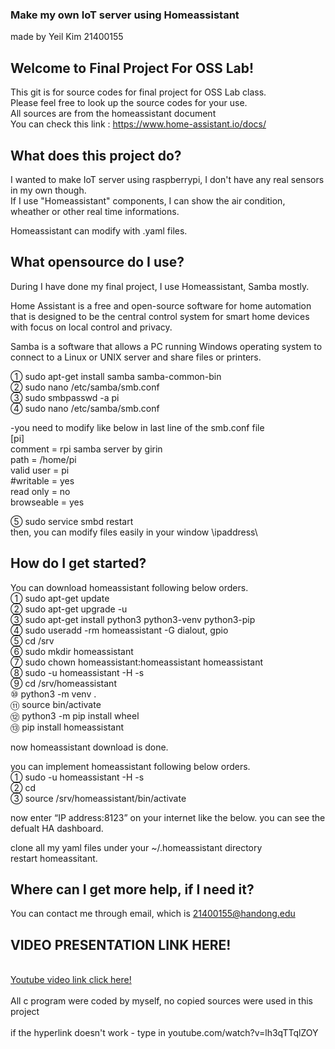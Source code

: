 ### Make my own IoT server using Homeassistant
made by Yeil Kim 21400155

## Welcome to Final Project For OSS Lab!

This git is for source codes for final project for OSS Lab class.  
Please feel free to look up the source codes for your use.  
All sources are from the homeassistant document  
You can check this link : https://www.home-assistant.io/docs/  


## What does this project do?

I wanted to make IoT server using raspberrypi, I don't have any real sensors in my own though.   
If I use "Homeassistant" components, I can show the air condition, wheather or other real time informations.  

Homeassistant can modify with .yaml files.  


## What opensource do I use?

During I have done my final project, I use Homeassistant, Samba mostly.  

Home Assistant is a free and open-source software for home automation that is designed to be the central control system for smart home devices with focus on local control and privacy.  

Samba is a software that allows a PC running Windows operating system to connect to a Linux or UNIX server and share files or printers.  

①	sudo apt-get install samba samba-common-bin  
②	sudo nano /etc/samba/smb.conf  
③	sudo smbpasswd -a pi   
④	sudo nano /etc/samba/smb.conf  

-you need to modify like below in last line of the smb.conf file  
[pi]  
comment = rpi samba server by girin  
path = /home/pi  
valid user = pi  
#writable = yes  
read only = no  
browseable = yes  

⑤	sudo service smbd restart  
then, you can modify files easily in your window \\ipaddress\   


## How do I get started?  

You can download homeassistant following below orders.  
①	sudo apt-get update  
②	sudo apt-get upgrade -u  
③	sudo apt-get install python3 python3-venv python3-pip  
④	sudo useradd -rm homeassistant -G dialout, gpio  
⑤	cd /srv  
⑥	sudo mkdir homeassistant  
⑦	sudo chown homeassistant:homeassistant homeassistant  
⑧	sudo -u homeassistant -H -s  
⑨	cd /srv/homeassistant  
⑩	python3 -m venv .  
⑪	source bin/activate  
⑫	python3 -m pip install wheel  
⑬	pip install homeassistant  

now homeassistant download is done.  

you can implement homeassistant following below orders.  
①	sudo -u homeassistant -H -s  
②	cd  
③	source /srv/homeassistant/bin/activate  

now enter “IP address:8123” on your internet like the below. you can see the defualt HA dashboard.  

clone all my yaml files under your ~/.homeassistant directory  
restart homeassitant.


## Where can I get more help, if I need it?

You can contact me through email, which is 21400155@handong.edu


## VIDEO PRESENTATION LINK HERE!
<br><a href = "https://www.youtube.com/watch?v=lh3qTTqlZOY">Youtube video link click here!</a></br>
<br>All c program were coded by myself, no copied sources were used in this project</br>
<br>if the hyperlink doesn't work - type in youtube.com/watch?v=lh3qTTqlZOY

